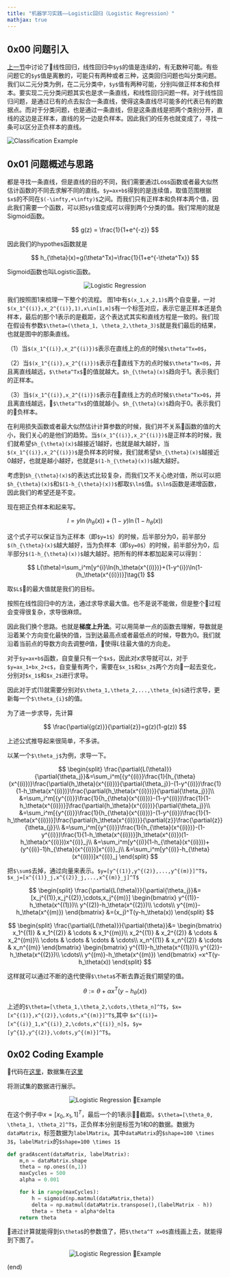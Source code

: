 ```yaml
---
title: "机器学习实践——Logistic回归（Logistic Regression）"
mathjax: true
---
```


## 0x00 问题引入
[上一节](https://joeltsui.github.io/2018/08/24/linear-regression/)中讨论了线性回归，线性回归中`$y$`的值是连续的，有无数种可能。有些问题它的`$y$`值是离散的，可能只有两种或者三种，这类回归问题也叫分类问题。我们以二元分类为例，在二元分类中，`$y$`值有两种可能，分别叫做正样本和负样本。要实现二元分类问题其实也是求一条直线，和线性回归问题一样。对于线性回归问题，是通过已有的点去拟合一条直线，使得这条直线尽可能多的代表已有的数据点。而对于分类问题，也是通过一条直线，但是这条直线是把两个类别分开，直线的这边是正样本，直线的另一边是负样本。因此我们的任务也就变成了，寻找一条可以区分正负样本的直线。

![](http://q0qh4z3h0.bkt.clouddn.com/2018-08-26-logistic-regression.png "Classification Example")

## 0x01 问题概述与思路
都是寻找一条直线，但是直线的目的不同，我们需要通过Loss函数或者最大似然估计函数的不同去求解不同的直线。`$y=ax+b$`得到的是连续值，取值范围根据`$x$`的不同在`$(-\infty,+\infty)$`之间。而我们只有正样本和负样本两个值，因此我们需要一个函数，可以把`$y$`值变成可以得到两个分类的值。我们常用的就是Sigmoid函数。

$$
g(z) = \frac{1}{1+e^{-z}}
$$

因此我们的hypothes函数就是

$$
h_{\theta}(x)=g(\theta^Tx)=\frac{1}{1+e^{-\theta^Tx}}
$$


Sigmoid函数也叫Logistic函数。

<p align="center"><img src="http://q0qh4z3h0.bkt.clouddn.com/2018-08-26-sigmoid-function.png" alt="Logistic Regression" title style/>


我们按照图1来梳理一下整个的流程。
图1中有`$(x_1,x_2,1)$`两个自变量，一对`$(x_1^{(i)},x_2^{(i)},1),x\in[1,m]$`有一个标签对应，表示它是正样本还是负样本，最后的那个1表示的是截距，这个表达式其实和直线方程是一致的。我们现在假设有参数`$\theta=(\theta_1, \theta_2,\theta_3)$`就是我们最后的结果，也就是图中的那条直线。

（1）当`$(x_1^{(i)},x_2^{(i)})$`表示在直线上的点的时候`$\theta^Tx=0$`，

（2）当`$(x_1^{(i)},x_2^{(i)})$`表示在直线下方的点时候`$\theta^Tx<0$`，并且离直线越远，`$\theta^Tx$`的值就越大。`$h_{\theta}(x)$`趋向于1。表示我们的正样本。

（3）当`$(x_1^{(i)},x_2^{(i)})$`表示在直线上方的点时候`$\theta^Tx>0$`，并且离直线越远，`$\theta^Tx$`的值就越小。`$h_{\theta}(x)$`趋向于0。表示我们的负样本。


在利用损失函数或者最大似然估计计算参数的时候，我们并不关系函数的值的大小，我们关心的是他们的趋势。当`$(x_1^{(i)},x_2^{(i)})$`是正样本的时候，我们就希望`$h_{\theta}(x)$`越接近1越好，也就是越大越好，当`$(x_1^{(i)},x_2^{(i)})$`是负样本的时候，我们就希望`$h_{\theta}(x)$`越接近0越好，也就是越小越好，也就是`$(1-h_{\theta}(x))$`越大越好。

考虑到`$h_{\theta}(x)$`的表达式比较复杂，而我们又不关心绝对值，所以可以把`$h_{\theta}(x)$`和`$(1-h_{\theta}(x))$`都取`$\ln$`值。`$\ln$`函数是递增函数，因此我们的希望还是不变。

现在把正负样本和起来写。

$$
l=y\ln{(h_{\theta}(x))}+(1-y)\ln{(1-h_{\theta}(x))}
$$

这个式子可以保证当为正样本（即`$y=1$`）的时候，后半部分为0，前半部分`$(h_{\theta}(x)$`越大越好，当为负样本（即`$y=0$`）的时候，前半部分为0，后半部分`$(1-h_{\theta}(x))$`越大越好。把所有的样本都加起来可以得到：

$$
L(\theta)=\sum_i^m[y^{i}\ln{h_\theta(x^{(i)})}+(1-y^{i})\ln(1-{h_\theta(x^{(i)})}]\tag{1}
$$

取`$L$`的最大值就是我们的目标。

按照在线性回归中的方法，通过求导求最大值。也不是说不能做，但是整个过程会变得很复杂，求导很麻烦。

因此我们换个思路。也就是**梯度上升法**。可以用简单一点的函数去理解，导数就是沿着某个方向变化最快的值，当到达最高点或者最低点的时候，导数为0。我们就沿着当前点的导数方向去调整$\theta$值，使得$L$往最大值的方向走。

对于`$y=ax+b$`函数，自变量只有一个`$x$`，因此对$x$求导就可以，对于`$y=ax_1+bx_2+c$`，自变量有两个，需要在`$x_1$`和`$x_2$`两个方向一起去变化，分别对`$x_1$`和`$x_2$`进行求导。

因此对于式(1)就需要分别对`$\theta_1,\theta_2,...,\theta_{m}$`进行求导，更新每一个`$\theta_{i}$`的值。

为了进一步求导，先计算

$$
\frac{\partial{g(z)}}{\partial{z}}=g(z)(1-g(z))
$$

上述公式推导起来很简单，不多讲。

以某一个`$\theta_j$`为例，求导一下。

$$
\begin{split}
\frac{\partial{L(\theta)}}{\partial{\theta_j}}&=\sum_i^m[{y^{(i)}}\frac{1}{h_{\theta}(x^{(i)})}\frac{\partial{h_\theta}(x^{(i)})}{\partial{\theta_j}}-(1-y^{(i)})\frac{1}{1-h_\theta(x^{(i)})}\frac{\partial{h_\theta(x^{(i)})}}{\partial{\theta_j}}]\\
&=\sum_i^m[{y^{(i)}}\frac{1}{h_{\theta}(x^{(i)})}-(1-y^{(i)})\frac{1}{1-h_\theta(x^{(i)})}]\frac{\partial{h_\theta}(x^{(i)})}{\partial{\theta_j}}\\
&=\sum_i^m[{y^{(i)}}\frac{1}{h_{\theta}(x^{(i)})}-(1-y^{(i)})\frac{1}{1-h_\theta(x^{(i)})}]\frac{\partial{h_\theta(x^{(i)})}}{\partial{z}}\frac{\partial{z}}{\theta_{j}}\\
&=\sum_i^m[{y^{(i)}}\frac{1}{h_{\theta}(x^{(i)})}-(1-y^{(i)})\frac{1}{1-h_\theta(x^{(i)})}]h_\theta(x^{(i)})(1-h_\theta(x^{(i)}))x^{(i)}_j\\
&=\sum_i^m[y^{(i)}(1-h_{\theta}(x^{(i)}))+(y^{(i)}-1)h_{\theta}(x^{(i)})]x^{(i)}_j\\
&=\sum_i^m[y^{(i)}-h_{\theta}(x^{(i)})]x^{(i)}_j
\end{split}
$$

把`$\sum$`去掉，通过向量来表示。`$y=[y^{(1)},y^{(2)},...,y^{(m)}]^T$`，`$x_j=[x^{(1)}_j,x^{(2)}_j,...,x^{(m)}_j]^T$`

$$
\begin{split}
\frac{\partial{L(\theta)}}{\partial{\theta_j}}&=[x_j^{(1)},x_j^{(2)},\cdots,x_j^{(m)}]
\begin{bmatrix}
y^{(1)}-h_\theta(x^{(1)})\\
y^{(2)}-h_\theta(x^{(2)})\\
\cdots\\
y^{(m)}-h_\theta(x^{(m)})
\end{bmatrix}
&=(x_j)^T(y-h_\theta(x))
\end{split}
$$

$$
\begin{split}
\frac{\partial{L(\theta)}}{\partial{\theta}}&=
\begin{bmatrix}
x_1^{(1)} & x_1^{(2)} & \cdots & x_1^{(m)}\\
x_2^{(1)} & x_2^{(2)} & \cdots & x_2^{(m)}\\
\cdots & \cdots & \cdots & \cdots\\
x_n^{(1)} & x_n^{(2)} & \cdots & x_n^{(m)}
\end{bmatrix}
\begin{bmatrix}
y^{(1)}-h_\theta(x^{(1)})\\
y^{(2)}-h_\theta(x^{(2)})\\
\cdots\\
y^{(m)}-h_\theta(x^{(m)})
\end{bmatrix}
=x^T(y-h_\theta(x))
\end{split}
$$

这样就可以通过不断的迭代使得`$\theta$`不断去靠近我们期望的值。

$$
\theta := \theta + \alpha x^T(y-h_\theta(x))
$$

上述的`$\theta=[\theta_1,\theta_2,\cdots,\theta_n]^T$`，`$x=[x^{(1)},x^{(2)},\cdots,x^{(m)}]^T$`,其中 `$x^{(i)}=[x^{(i)}_1,x^{(i)}_2,\cdots,x^{(i)}_n]$`，`$y=[y^{1},y^{(2)},\cdots,y^{(m)}]^T$`。

## 0x02 Coding Example
代码在[这里](https://github.com/JoelTsui/joeltsui.github.io/raw/master/assets/files/logRegres.py)，数据集在[这里](https://github.com/JoelTsui/joeltsui.github.io/raw/master/assets/files/testSet.txt)

将测试集的数据进行展示。

<p align="center"><img src="http://q0qh4z3h0.bkt.clouddn.com/2018-08-26-logistic-example.png" alt="Logistic Regression Example" title style/>
</p>

在这个例子中$x=[x_0,x_1,1]^T$，最后一个的1表示截距。`$\theta=[\theta_0, \theta_1, \theta_2]^T$`，正负样本分别是标签为1和0的数据。数据为`dataMatrix`，标签数据为`labelMatrix`。其中`dataMatrix`的`$shape=100 \times 3$`，`labelMatrix`的`$shape=100 \times 1$`

``` python
def gradAscent(dataMatrix, labelMatrix):
    m,n = dataMatrix.shape
    theta = np.ones((n,1))
    maxCycles = 500
    alpha = 0.001

    for k in range(maxCycles):
        h = sigmoid(np.matmul(dataMatrix,theta))
        delta = np.matmul(dataMatrix.transpose(),(labelMatrix - h))
        theta = theta + alpha*delta
    return theta
```
进过计算就能得到`$\theta$`的参数值了，把`$\theta^T x=0$`直线画上去，就能得到下图了。

<p align="center"><img src="http://q0qh4z3h0.bkt.clouddn.com/2018-08-26-logistic-example-result.png" alt="Logistic Regression Example" title style/>
</p>

(end)











